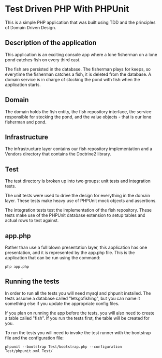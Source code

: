 Test Driven PHP With PHPUnit
============================

This is a simple PHP application that was built using TDD and the principles of Domain Driven Design.

Description of the application
------------------------------
This application is an exciting console app where a lone fisherman on a lone pond catches fish on every third cast.

The fish are persisted in the database. The fisherman plays for keeps, so everytime the fisherman catches a fish, it is
deleted from the database. A domain service is in charge of stocking the pond with fish when the application starts.

Domain
------
The domain holds the fish entity, the fish repository interface, the service responsible for stocking the pond, and the value objects - that is our lone fisherman and pond.

Infrastructure
--------------
The infrastructure layer contains our fish repository implementation and a Vendors directory that contains the Doctrine2 library.

Test
----
The test directory is broken up into two groups: unit tests and integration tests. 

The unit tests were used to drive the design for everything in the domain layer. These tests make heavy use of PHPUnit mock objects and assertions.

The integration tests test the implementation of the fish repository. These tests make use of the PHPUnit database extension to setup tables and actual rows to test against.


app.php
-------
Rather than use a full blown presentation layer, this application has one presentation, and it is represented by the app.php file. This is the application that can be run using the command:

`php app.php`

Running the tests
-----------------
In order to run all the tests you will need mysql and phpunit installed. The tests assume a database called "letsgofishing", but you can name it something else if you update the appropriate config files. 

If you plan on running the app before the tests, you will also need to create a table called "fish". If you run the tests first, the table will be created for you.

To run the tests you will need to invoke the test runner with the bootstrap file and the configuration file:

`phpunit --bootstrap Test/bootstrap.php --configuration Test/phpunit.xml Test/`